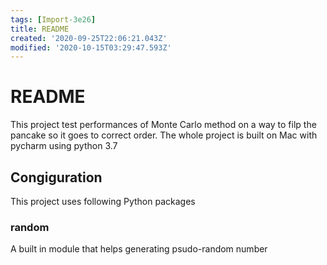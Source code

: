 ```yaml
---
tags: [Import-3e26]
title: README
created: '2020-09-25T22:06:21.043Z'
modified: '2020-10-15T03:29:47.593Z'
---
```



# README

This project test performances of Monte Carlo method on a way to filp the pancake so it goes to correct order.
The whole project is built on Mac with pycharm using python 3.7

## Congiguration
This project uses following Python packages

### random
A built in module that helps generating psudo-random number


